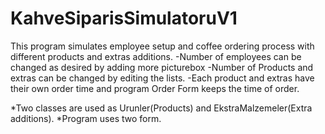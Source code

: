 # KahveSiparisSimulatoruV1

This program simulates employee setup and coffee ordering process with different products and extras additions. 
-Number of employees can be changed as desired by adding more picturebox
-Number of Products and extras can be changed by editing the lists. 
-Each product and extras have their own order time and program Order Form keeps the time of order.

*Two classes are used as Urunler(Products) and EkstraMalzemeler(Extra additions).
*Program uses two form.
